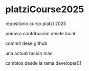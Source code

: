 # platziCourse2025

repositorio curso platzi 2025

primera contribución desde local

commit dese github

una actualización más

cambios desde la rama developer01